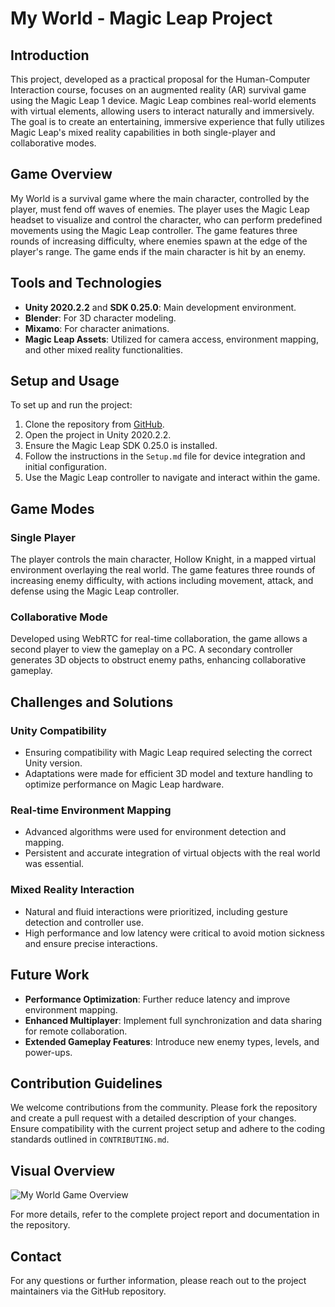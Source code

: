 # My World - Magic Leap Project

## Introduction
This project, developed as a practical proposal for the Human-Computer Interaction course, focuses on an augmented reality (AR) survival game using the Magic Leap 1 device. Magic Leap combines real-world elements with virtual elements, allowing users to interact naturally and immersively. The goal is to create an entertaining, immersive experience that fully utilizes Magic Leap's mixed reality capabilities in both single-player and collaborative modes.

## Game Overview
My World is a survival game where the main character, controlled by the player, must fend off waves of enemies. The player uses the Magic Leap headset to visualize and control the character, who can perform predefined movements using the Magic Leap controller. The game features three rounds of increasing difficulty, where enemies spawn at the edge of the player's range. The game ends if the main character is hit by an enemy.

## Tools and Technologies
- **Unity 2020.2.2** and **SDK 0.25.0**: Main development environment.
- **Blender**: For 3D character modeling.
- **Mixamo**: For character animations.
- **Magic Leap Assets**: Utilized for camera access, environment mapping, and other mixed reality functionalities.

## Setup and Usage
To set up and run the project:
1. Clone the repository from [GitHub](https://github.com/Josep152/my_world_magicleap).
2. Open the project in Unity 2020.2.2.
3. Ensure the Magic Leap SDK 0.25.0 is installed.
4. Follow the instructions in the `Setup.md` file for device integration and initial configuration.
5. Use the Magic Leap controller to navigate and interact within the game.

## Game Modes
### Single Player
The player controls the main character, Hollow Knight, in a mapped virtual environment overlaying the real world. The game features three rounds of increasing enemy difficulty, with actions including movement, attack, and defense using the Magic Leap controller.

### Collaborative Mode
Developed using WebRTC for real-time collaboration, the game allows a second player to view the gameplay on a PC. A secondary controller generates 3D objects to obstruct enemy paths, enhancing collaborative gameplay.

## Challenges and Solutions
### Unity Compatibility
- Ensuring compatibility with Magic Leap required selecting the correct Unity version.
- Adaptations were made for efficient 3D model and texture handling to optimize performance on Magic Leap hardware.

### Real-time Environment Mapping
- Advanced algorithms were used for environment detection and mapping.
- Persistent and accurate integration of virtual objects with the real world was essential.

### Mixed Reality Interaction
- Natural and fluid interactions were prioritized, including gesture detection and controller use.
- High performance and low latency were critical to avoid motion sickness and ensure precise interactions.

## Future Work
- **Performance Optimization**: Further reduce latency and improve environment mapping.
- **Enhanced Multiplayer**: Implement full synchronization and data sharing for remote collaboration.
- **Extended Gameplay Features**: Introduce new enemy types, levels, and power-ups.

## Contribution Guidelines
We welcome contributions from the community. Please fork the repository and create a pull request with a detailed description of your changes. Ensure compatibility with the current project setup and adhere to the coding standards outlined in `CONTRIBUTING.md`.

## Visual Overview
![My World Game Overview](ImagesTest/game_screenshot.png)

For more details, refer to the complete project report and documentation in the repository.

## Contact
For any questions or further information, please reach out to the project maintainers via the GitHub repository.

